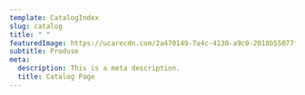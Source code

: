 ```yaml
---
template: CatalogIndex
slug: catalog
title: " "
featuredImage: https://ucarecdn.com/2a470149-7a4c-4130-a9c0-2018b55077f1/
subtitle: Produse
meta:
  description: This is a meta description.
  title: Catalog Page
---
```

